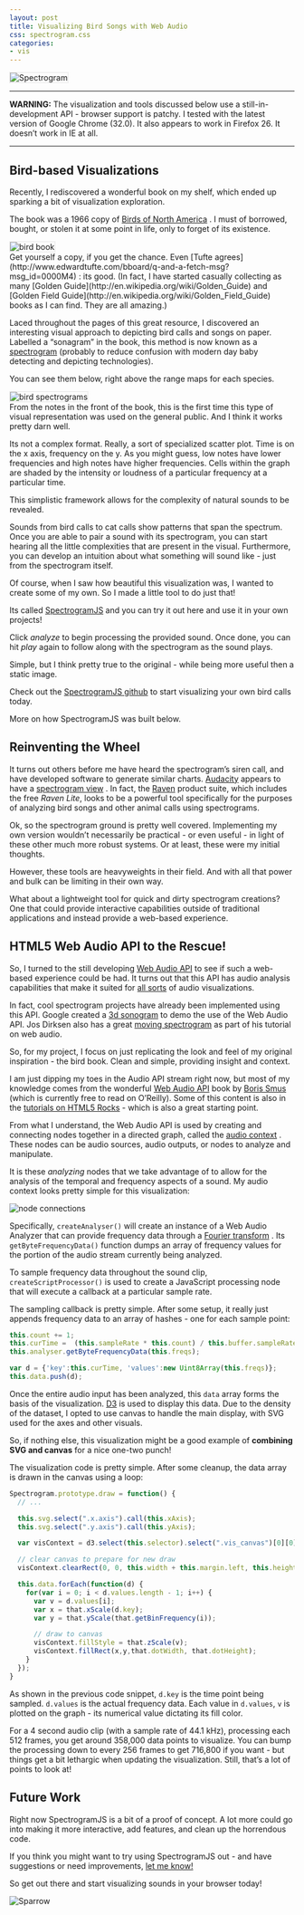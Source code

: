 ```yaml
---
layout: post
title: Visualizing Bird Songs with Web Audio
css: spectrogram.css
categories:
- vis
---
```



<script src="//d3js.org/d3.v3.min.js" charset="utf-8"></script>

<script type="text/javascript" src="vis/js/spectrogram.js"></script>

<div class="center">
<img class="center" src="http://vallandingham.me/images/vis/spectrogram.png" alt="Spectrogram" style="border:1px dotted #cccccc;"/>

</div>

----

**WARNING:** The visualization and tools discussed below use a still-in-development API - browser support is patchy. I tested with the latest version of Google Chrome (32.0). It also appears to work in Firefox 26. It doesn’t work in IE at all.

----

Bird-based Visualizations
-------------------------

Recently, I rediscovered a wonderful book on my shelf, which ended up sparking a bit of visualization exploration.

The book was a 1966 copy of [Birds of North America](http://www.amazon.com/Birds-North-America-Identification-Golden/dp/1582380902) . I must of borrowed, bought, or stolen it at some point in life, only to forget of its existence.

<div class="center">
<img class="center" src="http://vallandingham.me/images/vis/birds_book_front.jpg" alt="bird book" style="border:1px dotted #cccccc;"/>

</div>
Get yourself a copy, if you get the chance. Even [Tufte agrees](http://www.edwardtufte.com/bboard/q-and-a-fetch-msg?msg_id=0000M4) : its good. (In fact, I have started casually collecting as many [Golden Guide](http://en.wikipedia.org/wiki/Golden_Guide) and [Golden Field Guide](http://en.wikipedia.org/wiki/Golden_Field_Guide) books as I can find. They are all amazing.)

Laced throughout the pages of this great resource, I discovered an interesting visual approach to depicting bird calls and songs on paper. Labelled a “sonagram” in the book, this method is now known as a [spectrogram](http://en.wikipedia.org/wiki/Spectrogram) (probably to reduce confusion with modern day baby detecting and depicting technologies).

You can see them below, right above the range maps for each species.

<div class="center">
<img class="center" src="http://vallandingham.me/images/vis/book_spectrograms.jpg" alt="bird spectrograms" style="border:1px dotted #cccccc;"/>

</div>
From the notes in the front of the book, this is the first time this type of visual representation was used on the general public. And I think it works pretty darn well.

Its not a complex format. Really, a sort of specialized scatter plot. Time is on the x axis, frequency on the y. As you might guess, low notes have lower frequencies and high notes have higher frequencies. Cells within the graph are shaded by the intensity or loudness of a particular frequency at a particular time.

This simplistic framework allows for the complexity of natural sounds to be revealed.

Sounds from bird calls to cat calls show patterns that span the spectrum. Once you are able to pair a sound with its spectrogram, you can start hearing all the little complexities that are present in the visual. Furthermore, you can develop an intuition about what something will sound like - just from the spectrogram itself.

Of course, when I saw how beautiful this visualization was, I wanted to create some of my own. So I made a little tool to do just that!

Its called [SpectrogramJS](https://github.com/vlandham/spectrogramJS) and you can try it out here and use it in your own projects!

<div id="bird_vis" class="spectrogram">
</div>

<script>
var sample = new Spectrogram('vis/data/bird\_short.ogg', "\#bird\_vis", {width:600, height:200});
</script>

Click *analyze* to begin processing the provided sound. Once done, you can hit *play* again to follow along with the spectrogram as the sound plays.

Simple, but I think pretty true to the original - while being more useful then a static image.

Check out the [SpectrogramJS github](https://github.com/vlandham/spectrogramJS) to start visualizing your own bird calls today.

More on how SpectrogramJS was built below.

Reinventing the Wheel
---------------------

It turns out others before me have heard the spectrogram’s siren call, and have developed software to generate similar charts. [Audacity](http://audacity.sourceforge.net/) appears to have a [spectrogram view](http://www.youtube.com/watch?v=7WYw3qoTdU4) . In fact, the [Raven](http://www.birds.cornell.edu/brp/Raven/RavenOverview.html) product suite, which includes the free *Raven Lite*, looks to be a powerful tool specifically for the purposes of analyzing bird songs and other animal calls using spectrograms.

Ok, so the spectrogram ground is pretty well covered. Implementing my own version wouldn’t necessarily be practical - or even useful - in light of these other much more robust systems. Or at least, these were my initial thoughts.

However, these tools are heavyweights in their field. And with all that power and bulk can be limiting in their own way.

What about a lightweight tool for quick and dirty spectrogram creations? One that could provide interactive capabilities outside of traditional applications and instead provide a web-based experience.

HTML5 Web Audio API to the Rescue!
----------------------------------

So, I turned to the still developing [Web Audio API](https://dvcs.w3.org/hg/audio/raw-file/tip/webaudio/specification.html) to see if such a web-based experience could be had. It turns out that this API has audio analysis capabilities that make it suited for [all sorts](https://github.com/michaelbromley/soundcloud-visualizer) of audio visualizations.

In fact, cool spectrogram projects have already been implemented using this API. Google created a [3d sonogram](http://www.creativeapplications.net/javascript-2/web-audio-javascript-sound/) to demo the use of the Web Audio API. Jos Dirksen also has a great [moving spectrogram](http://www.smartjava.org/content/exploring-html5-web-audio-visualizing-sound) as part of his tutorial on web audio.

So, for my project, I focus on just replicating the look and feel of my original inspiration - the bird book. Clean and simple, providing insight and context.

I am just dipping my toes in the Audio API stream right now, but most of my knowledge comes from the wonderful [Web Audio API](http://chimera.labs.oreilly.com/books/1234000001552) book by [Boris Smus](http://twitter.com/borismus) (which is currently free to read on O’Reilly). Some of this content is also in the [tutorials on HTML5 Rocks](http://www.html5rocks.com/en/tutorials/webaudio/intro/) - which is also a great starting point.

From what I understand, the Web Audio API is used by creating and connecting nodes together in a directed graph, called the [audio context](https://developer.mozilla.org/en-US/docs/Web/API/AudioContext) . These nodes can be audio sources, audio outputs, or nodes to analyze and manipulate.

It is these *analyzing* nodes that we take advantage of to allow for the analysis of the temporal and frequency aspects of a sound. My audio context looks pretty simple for this visualization:

<div class="center">
<img class="center" src="http://vallandingham.me/images/vis/audio_nodes.png" alt="node connections" style=""/>

</div>

Specifically, `createAnalyser()` will create an instance of a Web Audio Analyzer that can provide frequency data through a [Fourier transform](http://en.wikipedia.org/wiki/Fourier_transform) . Its `getByteFrequencyData()` function dumps an array of frequency values for the portion of the audio stream currently being analyzed.

To sample frequency data throughout the sound clip, `createScriptProcessor()` is used to create a JavaScript processing node that will execute a callback at a particular sample rate.

The sampling callback is pretty simple. After some setup, it really just appends frequency data to an array of hashes - one for each sample point:

```javascript
this.count += 1;
this.curTime =  (this.sampleRate * this.count) / this.buffer.sampleRate;
this.analyser.getByteFrequencyData(this.freqs);

var d = {'key':this.curTime, 'values':new Uint8Array(this.freqs)};
this.data.push(d);
```

Once the entire audio input has been analyzed, this `data` array forms the basis of the visualization. [D3](http://d3js.org/) is used to display this data. Due to the density of the dataset, I opted to use canvas to handle the main display, with SVG used for the axes and other visuals.

So, if nothing else, this visualization might be a good example of **combining SVG and canvas** for a nice one-two punch!

The visualization code is pretty simple. After some cleanup, the data array is drawn in the canvas using a loop:

```javascript
Spectrogram.prototype.draw = function() {
  // ...

  this.svg.select(".x.axis").call(this.xAxis);
  this.svg.select(".y.axis").call(this.yAxis);

  var visContext = d3.select(this.selector).select(".vis_canvas")[0][0].getContext('2d');

  // clear canvas to prepare for new draw
  visContext.clearRect(0, 0, this.width + this.margin.left, this.height);

  this.data.forEach(function(d) {
    for(var i = 0; i < d.values.length - 1; i++) {
      var v = d.values[i];
      var x = that.xScale(d.key);
      var y = that.yScale(that.getBinFrequency(i));

      // draw to canvas
      visContext.fillStyle = that.zScale(v);
      visContext.fillRect(x,y,that.dotWidth, that.dotHeight);
    }
  });
}
```

As shown in the previous code snippet, `d.key` is the time point being sampled. `d.values` is the actual frequency data. Each value in `d.values`, `v` is plotted on the graph - its numerical value dictating its fill color.

For a 4 second audio clip (with a sample rate of 44.1 kHz), processing each 512 frames, you get around 358,000 data points to visualize. You can bump the processing down to every 256 frames to get 716,800 if you want - but things get a bit lethargic when updating the visualization. Still, that’s a lot of points to look at!

Future Work
-----------

Right now SpectrogramJS is a bit of a proof of concept. A lot more could go into making it more interactive, add features, and clean up the horrendous code.

If you think you might want to try using SpectrogramJS out - and have suggestions or need improvements, [let me know!](https://github.com/vlandham/spectrogramJS/issues)

So get out there and start visualizing sounds in your browser today!

<div class="center">
<img class="center" src="http://vallandingham.me/images/vis/sparrow.png" alt="Sparrow" style=""/>

</div>

